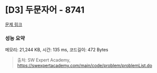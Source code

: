 # [D3] 두문자어 - 8741 

[문제 링크](https://swexpertacademy.com/main/code/problem/problemDetail.do?contestProbId=AW2y6n3qPXQDFATy) 

### 성능 요약

메모리: 21,244 KB, 시간: 135 ms, 코드길이: 472 Bytes



> 출처: SW Expert Academy, https://swexpertacademy.com/main/code/problem/problemList.do